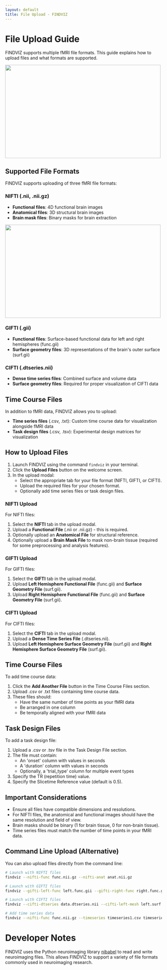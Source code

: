 ```yaml
---
layout: default
title: File Upload - FINDVIZ
---
```


# File Upload Guide

FINDVIZ supports multiple fMRI file formats. This guide explains how to upload files and what formats are supported.

<img src='https://github.com/tsb46/fmri-findviz-misc/blob/main/gifs/upload.gif' width=500 height=300>

## Supported File Formats

FINDVIZ supports uploading of three fMRI file formats:

### NIFTI (.nii, .nii.gz)
- **Functional files**: 4D functional brain images
- **Anatomical files**: 3D structural brain images
- **Brain mask files**: Binary masks for brain extraction

<img src='https://github.com/tsb46/fmri-findviz-misc/blob/main/pics/' width=500 height=300>


### GIFTI (.gii)
- **Functional files**: Surface-based functional data for left and right hemispheres (func.gii)
- **Surface geometry files**: 3D representations of the brain's outer surface (surf.gii)

### CIFTI (.dtseries.nii)
- **Dense time series files**: Combined surface and volume data 
- **Surface geometry files**: Required for proper visualization of CIFTI data

## Time Course Files

In addition to fMRI data, FINDVIZ allows you to upload:
- **Time series files** (.csv, .txt): Custom time course data for visualization alongside fMRI data
- **Task design files** (.csv, .tsv): Experimental design matrices for visualization

## How to Upload Files

1. Launch FINDVIZ using the command `findviz` in your terminal.
2. Click the **Upload Files** button on the welcome screen.
3. In the upload modal:
   - Select the appropriate tab for your file format (NIFTI, GIFTI, or CIFTI).
   - Upload the required files for your chosen format.
   - Optionally add time series files or task design files.

### NIFTI Upload

For NIFTI files:
1. Select the **NIFTI** tab in the upload modal.
2. Upload a **Functional File** (.nii or .nii.gz) - this is required.
3. Optionally upload an **Anatomical File** for structural reference.
4. Optionally upload a **Brain Mask File** to mask non-brain tissue (required for some preprocessing and analysis features).

### GIFTI Upload

For GIFTI files:
1. Select the **GIFTI** tab in the upload modal.
2. Upload **Left Hemisphere Functional File** (func.gii) and **Surface Geometry File** (surf.gii).
3. Upload **Right Hemisphere Functional File** (func.gii) and **Surface Geometry File** (surf.gii).

### CIFTI Upload

For CIFTI files:
1. Select the **CIFTI** tab in the upload modal.
2. Upload a **Dense Time Series File** (.dtseries.nii).
3. Upload **Left Hemisphere Surface Geometry File** (surf.gii) and **Right Hemisphere Surface Geometry File** (surf.gii).

## Time Course Files

To add time course data:
1. Click the **Add Another File** button in the Time Course Files section.
2. Upload .csv or .txt files containing time course data.
3. These files should:
   - Have the same number of time points as your fMRI data
   - Be arranged in one column
   - Be temporally aligned with your fMRI data

## Task Design Files

To add a task design file:
1. Upload a .csv or .tsv file in the Task Design File section.
2. The file must contain:
   - An 'onset' column with values in seconds
   - A 'duration' column with values in seconds
   - Optionally, a 'trial_type' column for multiple event types
3. Specify the TR (repetition time) value.
4. Specify the Slicetime Reference value (default is 0.5).

## Important Considerations

- Ensure all files have compatible dimensions and resolutions.
- For NIFTI files, the anatomical and functional images should have the same resolution and field of view.
- Brain masks should be binary (1 for brain tissue, 0 for non-brain tissue).
- Time series files must match the number of time points in your fMRI data.

## Command Line Upload (Alternative)

You can also upload files directly from the command line:

```bash
# Launch with NIFTI files
findviz --nifti-func func.nii.gz --nifti-anat anat.nii.gz

# Launch with GIFTI files
findviz --gifti-left-func left.func.gii --gifti-right-func right.func.gii --gifti-left-mesh left.surf.gii --gifti-right-mesh right.surf.gii

# Launch with CIFTI files
findviz --cifti-dtseries data.dtseries.nii --cifti-left-mesh left.surf.gii --cifti-right-mesh right.surf.gii

# Add time series data
findviz --nifti-func func.nii.gz --timeseries timeseries1.csv timeseries2.csv
``` 

# Developer Notes

FINDVIZ uses the Python neuroimaging library [nibabel](https://nipy.org/nibabel/) to read and write neuroimaging files. This allows FINDVIZ to support a variety of file formats commonly used in neuroimaging research.